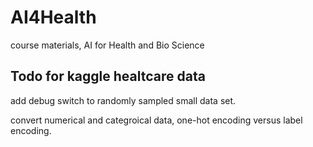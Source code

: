 # AI4Health
course materials, AI for Health and Bio Science

## Todo for kaggle healtcare data

add debug switch to randomly sampled small data set. 

convert numerical and categroical data, one-hot encoding versus label encoding. 

